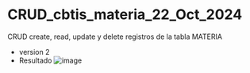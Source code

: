 # CRUD_cbtis_materia_22_Oct_2024
CRUD create, read, update y delete  registros de la tabla MATERIA
- version 2
- Resultado
![image](https://github.com/user-attachments/assets/68c4b9a3-57ae-473c-b5f4-e784b23d0ab1)

